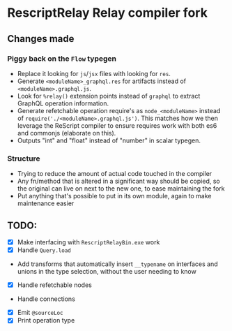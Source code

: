 # RescriptRelay Relay compiler fork

## Changes made

### Piggy back on the `Flow` typegen
* Replace it looking for `js`/`jsx` files with looking for `res`.
* Generate `<moduleName>_graphql.res` for artifacts instead of `<moduleName>.graphql.js`.
* Look for `%relay()` extension points instead of `graphql` to extract GraphQL operation information.
* Generate refetchable operation require's as `node_<moduleName>` instead of `require('./<moduleName>.graphql.js')`. This matches how we then leverage the ReScript compiler to ensure requires work with both es6 and commonjs (elaborate on this).
* Outputs "int" and "float" instead of "number" in scalar typegen.

### Structure
* Trying to reduce the amount of actual code touched in the compiler
* Any fn/method that is altered in a significant way should be copied, so the original can live on next to the new one, to ease maintaining the fork
* Put anything that's possible to put in its own module, again to make maintenance easier

## TODO:
* [x] Make interfacing with `RescriptRelayBin.exe` work
* [x] Handle `Query.load`
* Add transforms that automatically insert `__typename` on interfaces and unions in the type selection, without the user needing to know
* [x] Handle refetchable nodes
* Handle connections
* [x] Emit `@sourceLoc`
* [x] Print operation type
